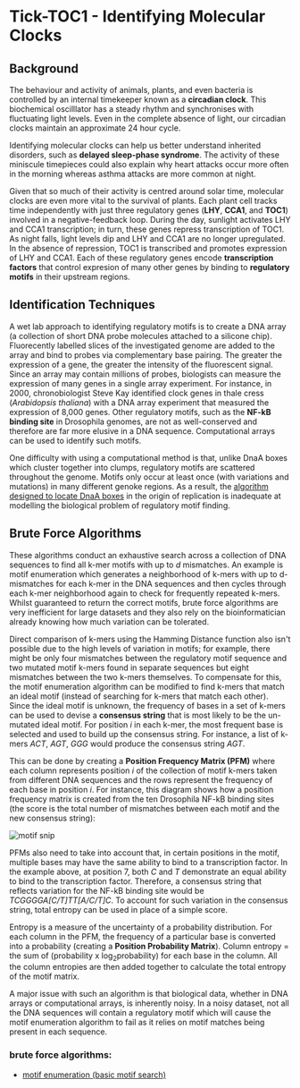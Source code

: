 # Tick-TOC1 - Identifying Molecular Clocks
## Background
The behaviour and activity of animals, plants, and even bacteria is controlled by an internal timekeeper known as a **circadian clock**. This biochemical oscilllator has a steady rhythm and synchronises with fluctuating light levels. Even in the complete absence of light, our circadian clocks maintain an approximate 24 hour cycle. 

Identifying molecular clocks can help us better understand inherited disorders, such as **delayed sleep-phase syndrome**. The activity of these miniscule timepieces could also explain why heart attacks occur more often in the morning whereas asthma attacks are more common at night.

Given that so much of their activity is centred around solar time, molecular clocks are even more vital to the survival of plants. Each plant cell tracks time independently with just three regulatory genes (**LHY**, **CCA1**, and **TOC1**) involved in a negative-feedback loop. During the day, sunlight activates LHY and CCA1 transcription; in turn, these genes repress transcription of TOC1. As night falls, light levels dip and LHY and CCA1 are no longer upregulated. In the absence of repression, TOC1 is transcribed and promotes expression of LHY and CCA1. Each of these regulatory genes encode **transcription factors** that control expresion of many other genes by binding to **regulatory motifs** in their upstream regions.  

## Identification Techniques
A wet lab approach to identifying regulatory motifs is to create a DNA array (a collection of short DNA probe molecules attached to a silicone chip). Fluorecently labelled slices of the investigated genome are added to the array and bind to probes via complementary base pairing. The greater the expression of a gene, the greater the intensity of the fluorescent signal. Since an array may contain millions of probes, biologists can measure the expression of many genes in a single array experiment. For instance, in 2000, chronobiologist Steve Kay identified clock genes in thale cress (*Arabidopsis thaliana*) with a DNA array experiment that measured the expression of 8,000 genes. Other regulatory motifs, such as the **NF-kB binding site** in Drosophila genomes, are not as well-conserved and therefore are far more elusive in a DNA sequence. Computational arrays can be used to identify such motifs. 

One difficulty with using a computational method is that, unlike DnaA boxes which cluster together into clumps, regulatory motifs are scattered throughout the genome. Motifs only occur at least once (with variations and mutations) in many different genoke regions.  As a result, the [algorithm designed to locate DnaA boxes](https://github.com/ClarissaPereira/Finding-Ori/blob/master/Final%20DnaA%20Box%20Finder.py) in the origin of replication is inadequate at modelling the biological problem of regulatory motif finding. 

## Brute Force Algorithms 
These algorithms conduct an exhaustive search across a collection of DNA sequences to find all k-mer motifs with up to *d* mismatches. An example is motif enumeration which generates a neighborhood of k-mers with up to d-mismatches for each k-mer in the DNA sequences and then cycles through each k-mer neighborhood again to check for frequently repeated k-mers. Whilst guaranteed to return the correct motifs, brute force algorithms are very inefficient for large datasets and they also rely on the bioinformatician already knowing how much variation can be tolerated.

Direct comparison of k-mers using the Hamming Distance function also isn't possible due to the high levels of variation in motifs; for example, there might be only four mismatches between the regulatory motif sequence and two mutated motif k-mers found in separate sequences but eight mismatches between the two k-mers themselves. To compensate for this, the motif enumeration algorithm can be modified to find k-mers that match an ideal motif (instead of searching for k-mers that match each other). Since the ideal motif is unknown, the frequency of bases in a set of k-mers can be used to devise a **consensus string** that is most likely to be the un-mutated ideal motif. For position *i* in each k-mer, the most frequent base is selected and used to build up the consensus string. For instance, a list of k-mers *ACT*, *AGT*, *GGG* would produce the consensus string *AGT*.

This can be done by creating a **Position Frequency Matrix (PFM)** where each column represents position *i* of the collection of motif k-mers taken from different DNA sequences and the rows represent the frequency of each base in position *i*. For instance, this diagram shows how a position frequency matrix is created from the ten Drosophila NF-kB binding sites (the score is the total number of mismatches between each motif and the new consensus string):

![motif snip](https://user-images.githubusercontent.com/68158694/88489227-fb7e0d00-cf8a-11ea-88c0-6a159ec7f1f6.png)

PFMs also need to take into account that, in certain positions in the motif, multiple bases may have the same ability to bind to a transcription factor. In the example above, at position 7, both *C* and *T* demonstrate an equal ability to bind to the transcription factor. Therefore, a consensus string that reflects variation for the NF-kB binding site would be *TCGGGGA[C/T]TT[A/C/T]C*. To account for such variation in the consensus string, total entropy can be used in place of a simple score. 

Entropy is a measure of the uncertainty of a probability distribution. For each column in the PFM, the frequency of a particular base is converted into a probability (creating a **Position Probability Matrix**). Column entropy = the sum of (probability x log<sub>2</sub>probability) for each base in the column. All the column entropies are then added together to calculate the total entropy of the motif matrix. 

A major issue with such an algorithm is that biological data, whether in DNA arrays or computational arrays, is inherently noisy. In a noisy dataset, not all the DNA sequences will contain a regulatory motif which will cause the motif enumeration algorithm to fail as it relies on motif matches being present in each sequence. 

### brute force algorithms:
* [motif enumeration (basic motif search)](https://github.com/ClarissaPereira/Tick-TOC1/blob/master/basic_motif_search.py)



